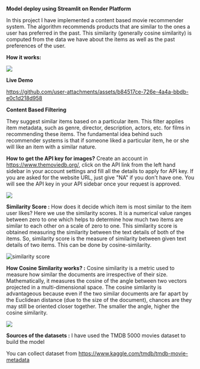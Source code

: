 **Model deploy using Streamlit on Render Platform**

In this project I have implemented a content based movie recommender system. The algorithm recommends products that are similar to the ones a user has preferred in the past. This similarity (generally cosine similarity) is computed from the data we have about the items as well as the past preferences of the user.

**How it works:**

![](https://miro.medium.com/v2/resize:fit:792/1*P63ZaFHlssabl34XbJgong.jpeg)

**Live Demo**


https://github.com/user-attachments/assets/b84517ce-726e-4a4a-bbdb-e0c1d218d958


**Content Based Filtering**

They suggest similar items based on a particular item. This filter applies item metadata, such as genre, director, description, actors, etc. for films in recommending these items. The fundamental idea behind such recommender systems is that if someone liked a particular item, he or she will like an item with a similar nature.

**How to get the API key for images?**
Create an account in https://www.themoviedb.org/, click on the API link from the left hand sidebar in your account settings and fill all the details to apply for API key. If you are asked for the website URL, just give "NA" if you don't have one. You will see the API key in your API sidebar once your request is approved.

![](https://user-images.githubusercontent.com/31500911/143419982-2d726687-84d6-4616-8d09-833f732c92b2.png)


**Similarity Score :**
How does it decide which item is most similar to the item user likes? Here we use the similarity scores.
It is a numerical value ranges between zero to one which helps to determine how much two items are similar to each other on a scale of zero to one. This similarity score is obtained measuring the similarity between the text details of both of the items. So, similarity score is the measure of similarity between given text details of two items. This can be done by cosine-similarity.

![similarity score](https://github.com/user-attachments/assets/d34ea079-88b0-44ca-8f57-562712b8a6f1)


**How Cosine Similarity works? :**
Cosine similarity is a metric used to measure how similar the documents are irrespective of their size. Mathematically, it measures the cosine of the angle between two vectors projected in a multi-dimensional space. The cosine similarity is advantageous because even if the two similar documents are far apart by the Euclidean distance (due to the size of the document), chances are they may still be oriented closer together. The smaller the angle, higher the cosine similarity.

![](https://user-images.githubusercontent.com/31500911/143417796-8602832b-aac9-4f4f-b930-b753dc050981.png)

**Sources of the datasets :**
I have used the TMDB 5000 movies dataset to build the model

You can collect dataset from https://www.kaggle.com/tmdb/tmdb-movie-metadata



